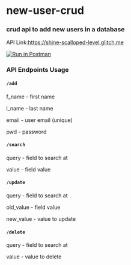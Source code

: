 # new-user-crud
### crud api to add new users in a database


API Link:https://shine-scalloped-level.glitch.me

[![Run in Postman](https://run.pstmn.io/button.svg)](https://god.gw.postman.com/run-collection/17302941-1754da1c-ba39-4cf2-9119-c7514d4d6064?action=collection%2Ffork&collection-url=entityId%3D17302941-1754da1c-ba39-4cf2-9119-c7514d4d6064%26entityType%3Dcollection%26workspaceId%3D549bc406-a7d0-4e1e-beb7-3ec206ae1a8b)


### API Endpoints Usage

#### `/add`

f_name - first name

l_name - last name

email - user email (unique)

pwd - password



#### `/search`

query - field to search at

value - field value



#### `/update`

query - field to search at

old_value - field value

new_value - value to update



#### `/delete`

query - field to search at

value - value to delete

